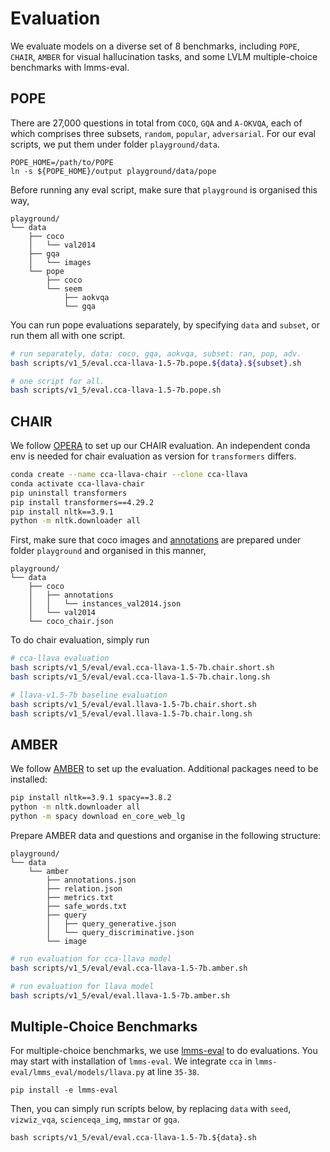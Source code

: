 # Evaluation

We evaluate models on a diverse set of 8 benchmarks, including `POPE`, `CHAIR`, `AMBER` for visual hallucination tasks, and some LVLM multiple-choice benchmarks with lmms-eval.

## POPE

There are 27,000 questions in total from `COCO`, `GQA` and `A-OKVQA`, each of which comprises three subsets, `random`, `popular`, `adversarial`. For our eval scripts, we put them under folder `playground/data`. 
```
POPE_HOME=/path/to/POPE
ln -s ${POPE_HOME}/output playground/data/pope
```
Before running any eval script, make sure that `playground` is organised this way,
```
playground/
└── data
    ├── coco
    │   └── val2014
    ├── gqa
    │   └── images
    └── pope
        ├── coco
        └── seem
            ├── aokvqa
            └── gqa
```
You can run pope evaluations separately, by specifying `data` and `subset`, or run them all with one script.
```bash
# run separately, data: coco, gqa, aokvqa, subset: ran, pop, adv.
bash scripts/v1_5/eval.cca-llava-1.5-7b.pope.${data}.${subset}.sh

# one script for all.
bash scripts/v1_5/eval.cca-llava-1.5-7b.pope.sh
```

## CHAIR

We follow [OPERA](https://github.com/shikiw/OPERA) to set up our CHAIR evaluation. An independent conda env is needed for chair evaluation as version for `transformers` differs. 

```bash
conda create --name cca-llava-chair --clone cca-llava
conda activate cca-llava-chair
pip uninstall transformers
pip install transformers==4.29.2
pip install nltk==3.9.1
python -m nltk.downloader all
```

First, make sure that coco images and [annotations](http://images.cocodataset.org/annotations/annotations_trainval2014.zip) are prepared under folder `playground` and organised in this manner,
```
playground/
└── data
    ├── coco
    │   ├── annotations
    │   │   └── instances_val2014.json
    │   └── val2014
    └── coco_chair.json

```

To do chair evaluation, simply run
```bash
# cca-llava evaluation
bash scripts/v1_5/eval/eval.cca-llava-1.5-7b.chair.short.sh
bash scripts/v1_5/eval/eval.cca-llava-1.5-7b.chair.long.sh

# llava-v1.5-7b baseline evaluation
bash scripts/v1_5/eval/eval.llava-1.5-7b.chair.short.sh
bash scripts/v1_5/eval/eval.llava-1.5-7b.chair.long.sh
```
## AMBER

We follow [AMBER](https://github.com/junyangwang0410/AMBER) to set up the evaluation. Additional packages need to be installed:
```bash
pip install nltk==3.9.1 spacy==3.8.2
python -m nltk.downloader all
python -m spacy download en_core_web_lg
```

Prepare AMBER data and questions and organise in the following structure:
```
playground/
└── data
    └── amber
        ├── annotations.json
        ├── relation.json
        ├── metrics.txt
        ├── safe_words.txt
        ├── query
        │   ├── query_generative.json
        │   └── query_discriminative.json
        └── image
```
```bash
# run evaluation for cca-llava model
bash scripts/v1_5/eval/eval.cca-llava-1.5-7b.amber.sh

# run evaluation for llava model
bash scripts/v1_5/eval/eval.llava-1.5-7b.amber.sh
```

## Multiple-Choice Benchmarks
For multiple-choice benchmarks, we use [lmms-eval](https://github.com/EvolvingLMMs-Lab/lmms-eval) to do evaluations. You may start with installation of `lmms-eval`. We integrate `cca` in `lmms-eval/lmms_eval/models/llava.py` at line `35-38`.
```
pip install -e lmms-eval
```
Then, you can simply run scripts below, by replacing `data` with `seed`, `vizwiz_vqa`, `scienceqa_img`, `mmstar` or `gqa`.
```
bash scripts/v1_5/eval/eval.cca-llava-1.5-7b.${data}.sh
```
